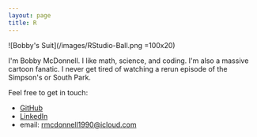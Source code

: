 ```yaml
---
layout: page
title: R
---
```


![Bobby's Suit](/images/RStudio-Ball.png =100x20)

I'm Bobby McDonnell. I like math, science, and coding. I'm also a massive cartoon fanatic. I never get tired of watching a rerun episode of the Simpson's or South Park. 

Feel free to get in touch:

- [GitHub](https://github.com/rmcdonnell)
- [LinkedIn](https://www.linkedin.com/pub/robert-mcdonnell/84/b23/607) 
- email: <a href="mailto:rmcdonnell1990@icloud.com">rmcdonnell1990@icloud.com<a/>


